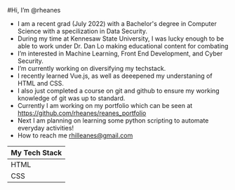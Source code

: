 #Hi, I’m @rheanes
-  I am a recent grad (July 2022) with a Bachelor's degree in Computer Science with a specilization in Data Security.
-  During my time at Kennesaw State University, I was lucky enough to be able to work under Dr. Dan Lo making educational content for combating 
-  I’m interested in Machine Learning, Front End Development, and Cyber Security.
-  I’m currently working on diversifying my techstack.
-  I recently learned Vue.js, as well as deeepened my understaning of HTML and CSS.
-  I also just completed a course on git and github to ensure my working knowledge of git was up to standard.
-  Currently I am working on my portfolio which can be seen at <https://github.com/rheanes/reanes_portfolio>
-  Next I am planning on learning some python scripting to automate everyday activities!
-  How to reach me rhilleanes@gmail.com

My Tech Stack|
-------------|
HTML|
CSS|


<!---
rheanes/rheanes is a ✨ special ✨ repository because its `README.md` (this file) appears on your GitHub profile.
You can click the Preview link to take a look at your changes.
--->
